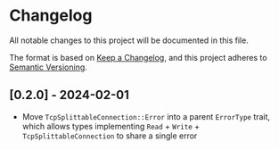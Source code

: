 # Changelog

All notable changes to this project will be documented in this file.

The format is based on [Keep a Changelog](https://keepachangelog.com/en/1.0.0/),
and this project adheres to [Semantic Versioning](https://semver.org/spec/v2.0.0.html).

## [0.2.0] - 2024-02-01
* Move `TcpSplittableConnection::Error` into a parent `ErrorType` trait, which allows types implementing `Read` + `Write` + `TcpSplittableConnection` to share a single error
